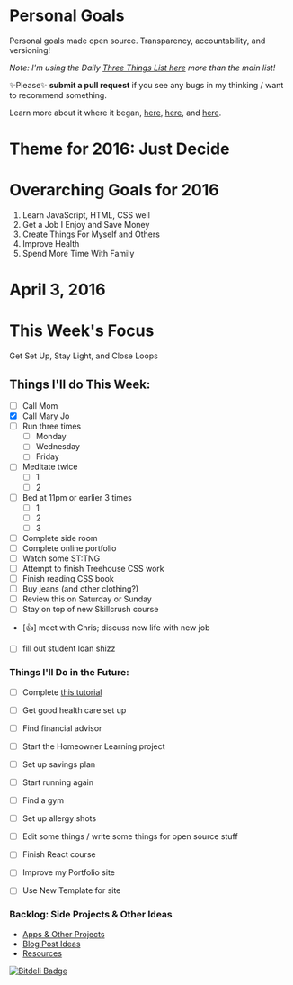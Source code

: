 Personal Goals
==============

Personal goals made open source. Transparency, accountability, and versioning!

*Note: I'm using the Daily [Three Things List here](https://github.com/jwithington/personal-goals/blob/master/content-list/three.md) more than the main list!*


✨Please✨ **submit a pull request** if you see any bugs in my thinking / want to recommend something.

Learn more about it where it began, [here](https://github.com/una/personal-goals), [here](http://una.im/personal-goals-guide#💁), and [here](https://www.youtube.com/watch?v=xQEU0ZsvXYI).

# Theme for 2016: Just Decide

# Overarching Goals for 2016

1. Learn JavaScript, HTML, CSS well
2. Get a Job I Enjoy and Save Money
3. Create Things For Myself and Others
4. Improve Health
5. Spend More Time With Family

# April 3, 2016

# This Week's Focus
Get Set Up, Stay Light, and Close Loops

## Things I'll do This Week:

- [ ] Call Mom
- [X] Call Mary Jo
- [ ] Run three times
  - [ ] Monday
  - [ ] Wednesday
  - [ ] Friday
- [ ] Meditate twice
  - [ ] 1
  - [ ] 2
- [ ] Bed at 11pm or earlier 3 times
  - [ ] 1
  - [ ] 2
  - [ ] 3
- [ ] Complete side room
- [ ] Complete online portfolio
- [ ] Watch some ST:TNG
- [ ] Attempt to finish Treehouse CSS work
- [ ] Finish reading CSS book
- [ ] Buy jeans (and other clothing?)
- [ ] Review this on Saturday or Sunday
- [ ] Stay on top of new Skillcrush course
- [:thumbsup:] meet with Chris; discuss new life with new job
- [ ] fill out student loan shizz

### Things I'll Do in the Future:

- [ ] Complete [this tutorial](http://1stwebdesigner.com/psd-to-html/)
- [ ] Get good health care set up
- [ ] Find financial advisor
- [ ] Start the Homeowner Learning project
- [ ] Set up savings plan
- [ ] Start running again
- [ ] Find a gym
- [ ] Set up allergy shots
- [ ] Edit some things / write some things for open source stuff
- [ ] Finish React course
- [ ] Improve my Portfolio site
- [ ] Use New Template for site


### Backlog: Side Projects & Other Ideas
- [Apps & Other Projects](content-list/projects.md)
- [Blog Post Ideas](content-list/blog.md)
- [Resources](/resources)


[![Bitdeli Badge](https://d2weczhvl823v0.cloudfront.net/jwithington/personal-goals/trend.png)](https://bitdeli.com/free "Bitdeli Badge")
